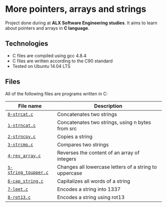 # More pointers, arrays and strings
Project done during at **ALX Software Engineering studies**. It aims to learn about pointers and arrays in **C language**.

## Technologies
* C files are compiled using gcc 4.8.4
* C files are written according to the C90 standard
* Tested on Ubuntu 14.04 LTS

## Files
All of the following files are programs written in C:

| File name | Description |
| ------------ | ----------- |
| [`0-strcat.c`](https://github.com/Yemiluna/alx-low_level_programming/blob/main/0x02-shell_redirections/0-strcat.c) | Concatenates two strings |
| [`1-strncat.c`](https://github.com/Yemiluna/alx-low_level_programming/blob/main/0x02-shell_redirections/1-strncat.c) |Concatenates two strings, using n bytes from src |
| [`2-strncpy.c`](https://github.com/Yemiluna/alx-low_level_programming/blob/main/0x02-shell_redirections/2-strncpy.c) | Copies a string |
| [`3-strcmp.c`](https://github.com/Yemiluna/alx-system_engineering-devops/blob/main/0x02-shell_redirections/3-strcmp.c) | Compares two strings |
| [`4-rev_array.c`](https://github.com/Yemiluna/alx-system_engineering-devops/blob/main/0x02-shell_redirections/4-rev_array.c) | Reverses the content of an array of integers |
| [`5-string_toupper.c`](https://github.com/Yemiluna/alx-system_engineering-devops/blob/main/0x02-shell_redirections/5-string_toupper.c) | Changes all lowercase letters of a string to uppercase |
| [`6-cap_string.c`](https://github.com/Yemiluna/alx-system_engineering-devops/blob/main/0x02-shell_redirections/6-cap_string.c) | Capitalizes all words of a string |
| [`7-leet.c`](https://github.com/Yemiluna/alx-system_engineering-devops/blob/main/0x02-shell_redirections/7-leet.c) | Encodes a string into 1337 |
| [`8-rot13.c`](https://github.com/Yemiluna/alx-system_engineering-devops/blob/main/0x02-shell_redirections/8-rot13.c) | Encodes a string using rot13 |

